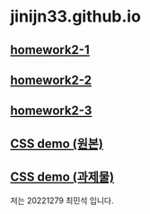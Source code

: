 # jinijn33.github.io

[**homework2-1**](https://jinijn33.github.io/homework%202-1.html)
-
[**homework2-2**](https://jinijn33.github.io/homework%202-2.html)
-
[**homework2-3**](https://jinijn33.github.io/homework2-3.html)
-
[**CSS demo (원본)**](https://jinijn33.github.io/CSS%20demo.html)
-
[**CSS demo (과제물)**](https://jinijn33.github.io/CSS_demo.html)
-
저는 20221279 최민석 입니다.
